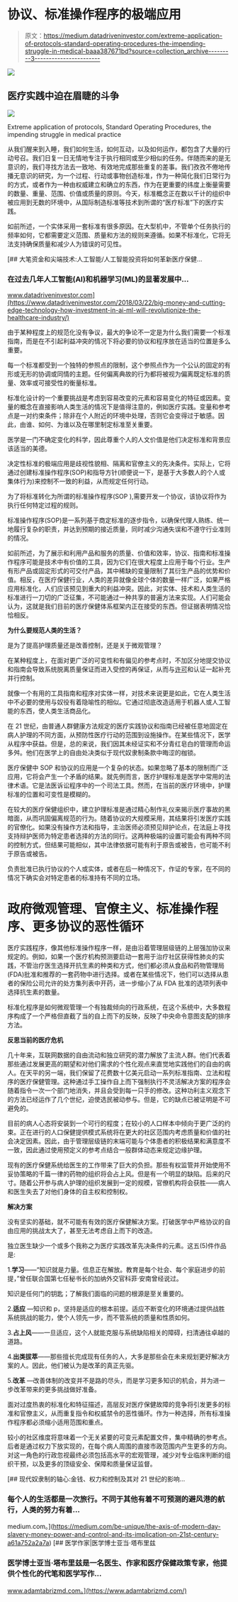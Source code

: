 # 协议、标准操作程序的极端应用

> 原文：<https://medium.datadriveninvestor.com/extreme-application-of-protocols-standard-operating-procedures-the-impending-struggle-in-medical-baaa387671bd?source=collection_archive---------3----------------------->

[![](img/f60308763598a540d41903bdd350b6be.png)](http://www.track.datadriveninvestor.com/1B9E)

## 医疗实践中迫在眉睫的斗争

![](img/962cf25aac3a6c0150745306cb391f05.png)

Extreme application of protocols, Standard Operating Procedures, the impending struggle in medical practice

从我们醒来到入睡，我们如何生活，如何互动，以及如何运作，都包含了大量的行动号召。我们日复一日无情地专注于执行相同或至少相似的任务。伴随而来的是无意识的，我们寻找方法去一致地、有效地完成那些重复的差事。我们孜孜不倦地传播无意识的研究，为一个过程、行动或事物创造标准，作为一种简化我们日常行为的方式，或者作为一种由权威建立和确立的东西，作为在更重要的纬度上衡量需要的数量、重量、范围、价值或质量的原则。今天，标准概念正在数以千计的组织中被应用到无数的环境中，从国际制造标准等技术到所谓的“医疗标准”下的医疗实践。

如前所述，一个实体采用一套标准有很多原因。在大型机中，不管单个任务执行的频率如何，它都需要定义范围、质量和方法的规则来遵循。如果不标准化，它将无法支持确保质量和减少人为错误的可见性。

[](https://www.datadriveninvestor.com/2018/03/22/big-money-and-cutting-edge-technology-how-investment-in-ai-ml-will-revolutionize-the-healthcare-industry/) [## 大笔资金和尖端技术:人工智能/人工智能投资将如何革新医疗保健…

### 在过去几年人工智能(AI)和机器学习(ML)的显著发展中…

www.datadriveninvestor.com](https://www.datadriveninvestor.com/2018/03/22/big-money-and-cutting-edge-technology-how-investment-in-ai-ml-will-revolutionize-the-healthcare-industry/) 

由于某种程度上的规范化没有争议，最大的争论不一定是为什么我们需要一个标准指南，而是在不引起利益冲突的情况下将必要的协议和程序放在适当的位置是多么重要。

每一个标准都受到一个独特的参照点的限制，这个参照点作为一个公认的固定的有形或无形的协调或同情的主题。任何偏离典故的行为都将被视为偏离既定标准的质量、效率或可接受性的衡量标准。

标准化设计的一个重要挑战是考虑到容易改变的元素和容易变化的特征或因素。变量的概念在直接影响人类生活的情况下是值得注意的，例如医疗实践。变量和参考点是一对约束条件；除非在个人附近的环境中处理，否则它会变得过于敏感。因此，由谁、如何、为谁以及在哪里制定标准至关重要。

医学是一门不确定变化的科学，因此尊重个人的人文价值是他们决定标准和背景应该适当的美德。

决定性标准的极端应用是歧视性貌相、隔离和官僚主义的先决条件。实际上，它将通过创建标准操作程序(SOP)和指导方针(顺便说一下，是基于大多数人的个人或集体行为)来控制不一致的利益，从而规定任何行动。

为了将标准转化为所谓的标准操作程序(SOP ),需要开发一个协议，该协议将作为执行任何特定过程的规则。

标准操作程序(SOP)是一系列基于商定标准的逐步指令，以确保代理人熟练、统一地履行复杂的职责，并达到预期的接近质量，同时减少沟通失误和不遵守行业准则的情况。

如前所述，为了展示和利用产品和服务的质量、价值和效率，协议、指南和标准操作程序可能是技术中有价值的工具，因为它们在很大程度上应用于每个行业。生产有形产品或固定形式的可交付产品，其中稀缺的变量限制了其衍生产品的优势和价值。相反，在医疗保健行业，人类的差异就像全球个体的数量一样广泛，如果严格应用标准化，人们应该预见到重大的利益冲突。因此，对实体、技术和人类生活的标准进行一刀切的广泛征集，不可能通过一种共享的普遍方法来实现。人们可能会认为，这就是我们目前的医疗保健体系框架内正在接受的东西。但证据表明情况恰恰相反。

**为什么要规范人类的生活？**

是为了提高护理质量还是改善控制，还是关于微观管理？

在某种程度上，在面对更广泛的可变性和有偏见的参考点时，不加区分地提交协议和指南会导致系统脱离质量保证而进入受控的再保证，从而与[许可](https://link.medium.com/fDtIYyII1X)和认证一起补充并行控制。

就像一个有用的工具指南和程序对实体一样，对技术来说更是如此，它在人类生活中不必要的使用与奴役有着隐喻性的相似。它通过彻底改造适用于机器人或人工智能的东西，使人类生活商品化。

在 21 世纪，由普通人群健康方法规定的医疗实践协议和指南已经被任意地固定在病人护理的不同方面，从预防性医疗行动的范围到设施操作。在某些情况下，医学从程序中获益。但是，总的来说，我们因其未经证实和不分青红皂白的管理而命运多舛。他们在医学上的自由处决类似于现代奴隶制条款中晦涩的枷锁。

医疗保健中 SOP 和协议的应用是一个复杂的状态。如果忽略了基本的限制而广泛应用，它将会产生一个矛盾的结果。就先例而言，医疗护理标准是医学中常用的法律术语。它是法医诉讼程序中的一个司法工具。然而，在当前的医疗环境中，护理标准的位置和可变性是模糊的。

在较大的医疗保健组织中，建立护理标准是通过精心制作礼仪来揭示医疗事故的黑暗面，从而巩固偏离规范的行为。随着协议的大规模采用，其结果将引发医疗实践的官僚化。如果没有操作方法和指导，主治医师必须预见辩护论点，在法庭上寻找支持辩护医师为特定患者选择的方法的同行。这两种极端的设置可能会有两种不同的控制方式，但结果可能相似，其中法律依据可能有利于原告或被告，也可能不利于原告或被告。

负责批准已执行协议的个人或实体，或者在后一种情况下，作证的专家，在不同的情况下确实会对特定患者的标准持有不同的立场。

# 政府微观管理、官僚主义、标准操作程序、更多协议的恶性循环

医疗实践程序，像其他标准操作程序一样，是由沿着管理层级链的上层强加协议来规定的。例如，如果一个医疗机构预测要启动一套用于治疗社区获得性肺炎的实践，不管治疗医生选择开抗生素的种类和方式，他们都必须从食品和药物管理局(FDA)批准和推荐的一套药物中进行选择。或者在某些情况下，他们可以选择从患者的保险公司允许的处方集列表中开药，进一步缩小了从 FDA 批准的选项列表中选择抗生素的数量。

标准化程序是如何微观管理一个有独裁倾向的行政系统，在这个系统中，大多数程序构成了一个严格但直截了当的自上而下的反映，反映了中央命令意图支配的排序方法。

**反思当前的医疗危机**

几十年来，互联网数据的自由流动和独立研究的潜力解放了主流人群。他们代表着那些通过发展更高的期望和对他们需求的个性化观点来直觉地实践他们的自由的病人。在天平的另一端，我们保留了花费数十亿美元启动一系列标准指南、立法和程序的医疗保健管理。这种通过手工操作自上而下强制执行不灵活解决方案的程序会随着指令一次一个部门地消失，并且会受到每一只手的修改。这种功利主义观念下的方法已经运作了几个世纪，迫使选民被动参与。但是，它的缺点已被证明是不可避免的。

目前的病人心态将安装到一个可行的程度；在较小的人口样本中倾向于更广泛的约束。正在进行的人口保健提供模式系统将在更大的社区范围内考虑质量和价值的社会决定因素。因此，由于管理层级链的末端可能与个体患者的积极结果和满意度不一致，因此通过使用预定义的参考点结合一般群体动态来规定边缘护理。

现有的医疗保健系统给医生的工作带来了巨大的负担。那些有权监管并开始使用不妥协策略的千篇一律的药物的组织将会占上风。但是有一个明显的缺陷。后来的尺寸。随着公开参与病人护理的组织发展到一定的规模，官僚机构将会获胜——病人和医生失去了对他们身体的自主权和控制权。

**解决方案**

没有坚实的基础，就不可能有有效的医疗保健解决方案。打破医学中严格协议的自由应用的挑战太大了，甚至无法考虑自上而下的改造。

独立医生缺少一个或多个我称之为医疗实践改革先决条件的元素。这五(5)件作品是:

1.**学习**——“知识就是力量。信息正在解放。教育是每个社会、每个家庭进步的前提，”曾任联合国第七任秘书长的加纳外交官科菲·安南曾经说过。

知识是任何门的钥匙；了解我们面临的问题的根源是至关重要的。

2.**适应** —知识和 p，坚持是适应的根本前提。适应不断变化的环境通过提供战胜系统挑战的能力，使个人领先一步，而不管系统的质量和性质如何。

3.**占上风**——一旦适应，这个人就能克服与系统缺陷相关的障碍，扫清通往卓越的道路。

4.**出类拔萃**——那些擅长完成现有任务的人，大多是那些会在未来规划更好解决方案的人。因此，他们被认为是改革的真正先驱。

5.**改革** —改善体制的改变并不是路的尽头，而是学习更多知识的机会，并为进一步改革带来的更多挑战做好准备。

面对过度热衷的标准化和特征描述，高层反对医疗保健故障的竞争将引发更多的标准和官僚主义，从而重复指令和权威禁令的恶性循环。作为一种选择，所有标准操作程序都必须缩小适用范围和重点。

较小的社区维度将意味着一个无关紧要的可变元素配置文件，集中精确的参考点。后者是通过权力下放实现的，在每个病人周围的直接市政范围内产生更多的方向。对这一角色的行政忽视最终必须包括高水平的宏观管理，减少对专业临床判断的组织干预，以及更多的顶级安全、保障和质量保证监督。

[](https://medium.com/be-unique/the-axis-of-modern-day-slavery-money-power-and-control-and-its-implication-on-21st-century-a61a752a2a7a) [## 现代奴隶制的轴心:金钱、权力和控制及其对 21 世纪的影响…

### 每个人的生活都是一次旅行。不同于其他有着不可预测的避风港的航行，人类的努力有着…

medium.com。](https://medium.com/be-unique/the-axis-of-modern-day-slavery-money-power-and-control-and-its-implication-on-21st-century-a61a752a2a7a) [](https://www.adamtabrizmd.com/) [## 医学作家|医学博士亚当·塔布里兹

### 医学博士亚当·塔布里兹是一名医生、作家和医疗保健政策专家，他提供个性化的代笔和医学写作…

www.adamtabrizmd.com。](https://www.adamtabrizmd.com/)